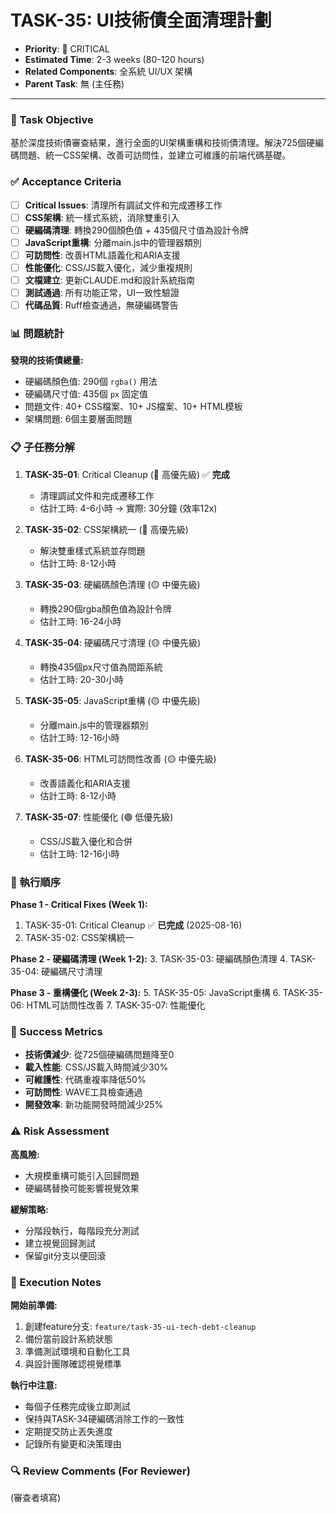 # TASK-35: UI技術債全面清理計劃

- **Priority**: 🔴 CRITICAL
- **Estimated Time**: 2-3 weeks (80-120 hours)
- **Related Components**: 全系統 UI/UX 架構
- **Parent Task**: 無 (主任務)

---

### 🎯 Task Objective

基於深度技術債審查結果，進行全面的UI架構重構和技術債清理。解決725個硬編碼問題、統一CSS架構、改善可訪問性，並建立可維護的前端代碼基礎。

### ✅ Acceptance Criteria

- [ ] **Critical Issues**: 清理所有調試文件和完成遷移工作
- [ ] **CSS架構**: 統一樣式系統，消除雙重引入
- [ ] **硬編碼清理**: 轉換290個顏色值 + 435個尺寸值為設計令牌
- [ ] **JavaScript重構**: 分離main.js中的管理器類別
- [ ] **可訪問性**: 改善HTML語義化和ARIA支援
- [ ] **性能優化**: CSS/JS載入優化，減少重複規則
- [ ] **文檔建立**: 更新CLAUDE.md和設計系統指南
- [ ] **測試通過**: 所有功能正常，UI一致性驗證
- [ ] **代碼品質**: Ruff檢查通過，無硬編碼警告

### 📊 問題統計

**發現的技術債總量:**
- 硬編碼顏色值: 290個 `rgba()` 用法
- 硬編碼尺寸值: 435個 `px` 固定值
- 問題文件: 40+ CSS檔案、10+ JS檔案、10+ HTML模板
- 架構問題: 6個主要層面問題

### 📋 子任務分解

1. **TASK-35-01**: Critical Cleanup (🔴 高優先級) ✅ **完成**
   - 清理調試文件和完成遷移工作
   - 估計工時: 4-6小時 → 實際: 30分鐘 (效率12x)

2. **TASK-35-02**: CSS架構統一 (🔴 高優先級)
   - 解決雙重樣式系統並存問題
   - 估計工時: 8-12小時

3. **TASK-35-03**: 硬編碼顏色清理 (🟡 中優先級)
   - 轉換290個rgba顏色值為設計令牌
   - 估計工時: 16-24小時

4. **TASK-35-04**: 硬編碼尺寸清理 (🟡 中優先級)
   - 轉換435個px尺寸值為間距系統
   - 估計工時: 20-30小時

5. **TASK-35-05**: JavaScript重構 (🟡 中優先級)
   - 分離main.js中的管理器類別
   - 估計工時: 12-16小時

6. **TASK-35-06**: HTML可訪問性改善 (🟡 中優先級)
   - 改善語義化和ARIA支援
   - 估計工時: 8-12小時

7. **TASK-35-07**: 性能優化 (🟢 低優先級)
   - CSS/JS載入優化和合併
   - 估計工時: 12-16小時

### 🔄 執行順序

**Phase 1 - Critical Fixes (Week 1):**
1. TASK-35-01: Critical Cleanup ✅ **已完成** (2025-08-16)
2. TASK-35-02: CSS架構統一

**Phase 2 - 硬編碼清理 (Week 1-2):**
3. TASK-35-03: 硬編碼顏色清理
4. TASK-35-04: 硬編碼尺寸清理

**Phase 3 - 重構優化 (Week 2-3):**
5. TASK-35-05: JavaScript重構
6. TASK-35-06: HTML可訪問性改善
7. TASK-35-07: 性能優化

### 🎯 Success Metrics

- **技術債減少**: 從725個硬編碼問題降至0
- **載入性能**: CSS/JS載入時間減少30%
- **可維護性**: 代碼重複率降低50%
- **可訪問性**: WAVE工具檢查通過
- **開發效率**: 新功能開發時間減少25%

### ⚠️ Risk Assessment

**高風險:**
- 大規模重構可能引入回歸問題
- 硬編碼替換可能影響視覺效果

**緩解策略:**
- 分階段執行，每階段充分測試
- 建立視覺回歸測試
- 保留git分支以便回滾

### 📝 Execution Notes

**開始前準備:**
1. 創建feature分支: `feature/task-35-ui-tech-debt-cleanup`
2. 備份當前設計系統狀態
3. 準備測試環境和自動化工具
4. 與設計團隊確認視覺標準

**執行中注意:**
- 每個子任務完成後立即測試
- 保持與TASK-34硬編碼消除工作的一致性
- 定期提交防止丟失進度
- 記錄所有變更和決策理由

### 🔍 Review Comments (For Reviewer)

(審查者填寫)